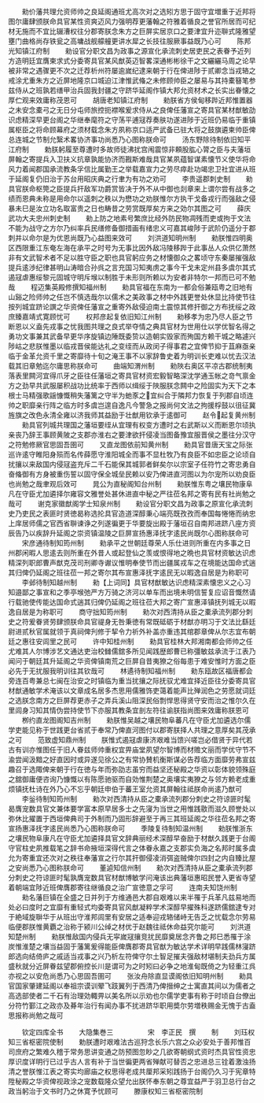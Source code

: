 <!-- { "loadSidebar": true } -->
　　勑价藩共理允资师帅之良延阁通班尤高次对之选矧方思于固守宜増重于近邦将图尔庸肆颁朕命具官某性资爽迈风力强明荐更藩翰之符雅着循良之誉官所居而可纪材无施而不宜比辍漕权往分郡寄朕念朱方之巨屏实居京口之要津宜升迩聨式隆雅望壅门曲格尚存铁瓮之高墉战舰艨艟更讲水犀之长技往服厥事益既乃心可
　　陈邦光知镇江府制
　　勑设官分职文昌为政事之源宣化承流刺史居吏民之表眷予近列方造明廷宜膺柬求式分委寄具官某风猷英迈智畧深通彬彬徐干之文纚纚马周之论早被非常之遇骤更不次之迁荐析州符屡逾嵗纪逮来朝于行在俾进陟于贰卿念当戎辂之戒涂尤重朱方之近屏地隆京口城迫江津惟武偹之未修顾帅臣之屡易与其持橐簮笔参兹侍从之班孰若缮甲治兵固我封疆之守跻华延阁作镇大邦允资材术之长实出眷懐之厚伫观来效庸称茂恩可
　　胡唐老知镇江府制
　　勑朕省方侯甸移跸近邦惟置器之未安念橐弓之无日分屯师旅控扼襟喉爰求侍从之良俾任藩宣之寄具官某材猷敏劭识虑精深早更台阁之华继奉麾符之守荡平逋冦荐奏肤功遂进陟于近班仍易临于重镇属枢臣之将命顾幕府之须材载念朱方夙称京口适严武备已驻大将之鼓旗遴柬帅臣俾总连城之节制允繄术畧协济事功尚悉乃心图称朕命可
　　汤东野除待制依旧知平江府制
　　勅朕躬履至尊遭时多故师徒沸扰宫闱震惊非頼股肱心膂之臣与夫藩垣屏翰之寄提兵入卫扶义抗章孰能协济而戡斯难哉具官某夙蕴智谋素懐节义使华将命风力着闻郡国承流教条孚信比属勤王之举载嘉宣力之劳尽瘁赴功竭忠卫社宜进从班于延阁复仍旧治于苏台用昭庆典之行聿为有功之劝可
　　李贵遥郡刺史制
　　勑具官朕命枢筦之臣提兵扞敌军功爵赏皆决于外不从中御也剡章来上谓尔尝有战多之绩而恩典未称是用命尔以遥刺之秩以为懋功之劝朕惟尔方执干戈备戎行而强敌之侵暴未巳是汝立功名取富贵之日也畴昔之劳赏既厚矣方来之効尔其图之可
　　薛庆武功大夫忠州刺史制
　　勑上防之地素号繁庶比经外防民物凋残而吏或拘于文法不能为战守之方尔乃纠率兵民缮修备御措画有绪忠义可嘉其峻陟于武阶仍遥分于郡刺并以命尔是为优恩尚既乃心益图来效可
　　刘洪道知明州制
　　勑朕惟四明奥区西限重江东奄左海在承平之时号为无事比因外敌冯陵移跸于此事丛人众供亿萧然非有文武智术者不足以胜守臣之职也具官躬应务之材懐御众之畧顷守东秦屡摧强敌提兵逺渉纪律甚明山涛暗合孙呉之言充国习知夷虏之事今干戈未定州县多虞尔其式遏冦虐惠绥黎元固城守明斥堠以制胜于未形则所赖以为安者非特尔一邦而已可不勉哉
　　程迈集英殿修撰知福州制
　　勑具官福在东南为一都会俗兼瓯粤之旧地有山谿之险师帅之任岂不慎选哉尔以儒术之美政事之材中外践更誉处休显比持使节往按列城宜跻论譔之华资俾任藩宣之重寄外敌侵迫南土震惊其修扞御之方布抚绥之政庶臻嘉靖式寛顾忧可
　　权邦彦起复依旧知江州制
　　勑移孝为忠乃尽人臣之节断恩以义盍先戎事之忧我图共理之良式举夺情之典具官材为世用仕以学优智名得之勇功文事兼其武备早更华序旋镇边陲既委贽以造朝实毁家而殉国方赖干城之略遽兴陟岵之悲朕惟墨以临戎晋侯能达礼之变绖而从政闵子得事君之宜俾节抑于苴麻亟亲临于金革允资千里之寄靡待十旬之淹王事不以家辞鲁史着为明训长吏难以忧去汉法载其旧章勉迄尔庸思称朕命可
　　曲端知渭州制
　　勑陜右奥区平凉古郡统制夷落表里闗河宜得爪牙之臣往任藩垣之寄具官材资宏毅智略深沈学通玉帐之竒气禀金方之劲早共武服屡积战功比统率于西师以缉绥于陜服朕念闗中之险固实为天下之本根士马精强歌謡慷慨稍失藩篱之守半为虵豕之宜纠合于隣邦力恢复于列郡自顷连帅之职靡亲行阵之临方时多虞岂遑自逸凡今警急之报尚何文法之拘援桴鼓以徂征冀旌旗之改色永清全雍以济我师其益励于壮猷用钦承于逺御可
　　赵令起复黄州制
　　勑具官列城共理国之藩垣要绖从宜理有权变方遭时之右武斯以义而断恩尔顷执亲丧乃辞王事顾黄陂之支郡亦淮右之要津欲扞侵凌当图备豫宜服晋侯之墨往分汉守之符勉修厥官思固吾圉可
　　又直龙图依前知黄州制
　　勑具官昔唐天宝之际张巡许逺守睢阳身殒而名传薛愿守淮阳城全而事不显杜牧乃有良臣不如忠臣之论顷自扰攘以来敌国内侵冦盗充斥二千石能保其城郭者鲜矣尔以宗室子任符竹之寄忠勇自奋偹御有方身被重伤誓以固守保全城垒民赖以安乃俾进直河图以为尔宠所以劝良臣也尚勉之哉聿观后效可
　　晁公为直秘阁知台州制
　　勑朕惟东粤之壤民物康阜凡在守臣尤加遴择尔雍容文雅誉处甚休进直中秘之严往莅名邦之寄有民有社尚勉之哉可
　　谢克家徽猷阁学士知泉州制
　　勑设官分职文昌为政事之原宣化承流刺史乃吏民之表匪时贤徳曷称选抡具官造道深醇秉心端亮既孜孜而奉国每惓惓而纳忠上庠居师儒之官西省聨谏诤之列遂徧更于华要旋出殿于藩垣召自南邦进跻八座方资辰告乃以疾辞升延阁之崇资镇温陵之巨屏宣扬惠泽抚字逺民尚既尔心图称朕命可
　　宋彦通待制知筠州制
　　勑承平之世朝廷尊荣人乐仕进则所重在内多事之日州郡闲暇人思逺去则所重在外昔人或起登仙之羡或恨得地之晩也具官材资敏达识虑精深列职郎曹声猷克茂司刑卿寺谳议惟明奉使节而出疆属戎车之在境能达国命式遄其归俾仍延阁之班往莅一邦之寄尔其布宣惠泽抚字逺民无以暇逸自居是为称职可
　　李邺待制知越州制
　　勑【上词同】具官材猷敏达识虑精深素懐忠义之心习知邉鄙之事宣和之季亭堠弛严方万骑之济河以单车而出境未明信誓复应诏音慨然请行载驰使传能达国命式遄其归俾仍延阁之班往莅大邦之寄广宣惠泽镇抚列城无以暇逸自居是为称职可
　　商守拙知筠州制
　　勑次对西清持从臣之橐承流列郡分刺史之符爰眷贤劳肆颁朕命具官禔身无咎秉徳有常既砥砺于材猷亦明习于文法比繇廷尉进贰秋官属就领于真祠俾刋修于挈令力祈外补盖亦重违其绾郡章俾从尔志宜布朝廷之惠往安闾里之民可
　　许中知桂州制
　　勑具官桂林大邦湘南都会师帅之任尤难其人尔博涉艺文通达吏治校雠儒舘多所见闻践歴郎曹已称彊敏兹承流于江表乃闻问于朝廷其升延阁之华资俾镇南荒之巨屏自昔夷獠之俗每患于难安惟时方面之臣必先于无扰服我明训往其钦哉可
　　林遹待制知福州制
　　勑东瓯故区福唐都会旁连百粤兼总七闽在治安之时镇临为重当扰攘之际抚驭尤难宜择近臣往分委寄具官材猷通敏学术淹该以文章成名居多杰思用儒雅饰吏蔼着能声比殚润色之劳愿就词廷之选朕念南方之巨屏荐更赤子之弄兵溪山阻深民俗剽悍思得贤守安而治之惟尔久在里闾身习知其情伪尝持使节下亦服其教条宜剖左符往谕朕指尚图来效庸称朕恩可
　　栁约直龙图阁知吉州制
　　勑朕惟吴越之壤民物阜蕃凡在守臣尤加遴选尔儒学吏能见称于世践更台省贰于奉常乃俾直河图付以郡寄朕择人共理之意厚矣其茂承之可
　　范致虚知鼎州制
　　朕惟式遏冦虐康济艰难当馈兴嗟岂必借贤于异代若古有训亦惟图任于旧人眷兹师帅重权宜畀庙堂夙望尔智博而材赡文丽而学优守节不渝尝闻汲黯之好直因时或异遂见徐公之有常协賛机衡斯谋必告荐临方面靡劳弗宣兹趣召于选陬俾来朝于行在徳与年而弥劭志虽穷而益坚还秘殿之华资以彰体貌领殊庭之舘御庸便咨询乃慷慨以有陈愿驰驱而自効惟荆楚之奥壤实夷獠之与邻方赖老成重烦镇抚杜诗在外乃心不忘乎朝廷申伯于蕃王室允资其屏翰往祗朕命尚逺乃猷可
　　李釡待制知筠州制
　　勑次对西清持从臣之橐承流列郡分刺史之符谅匪时髦曷膺宠数具官文兼体要学富本原早居多士之先寖为当世之用惟践敭而滋久顾誉处以弥休比擢置于西垣俾典司于外制而乃固形辞避至于再三其班延阁之华往莅名邦之寄宣扬惠泽抚字逺民尚悉乃心图称朕命可
　　季陵复待制知温州制
　　勑朕惟浙东之壤民物阜康凡在守臣尤加遴择具官文辞典丽经术深醇早奋励于材猷久践更于台阁守官柱史夙推载笔之辞书命掖垣深得代言之体眷永嘉之支郡实负海之名邦时属多虞允为寄重宜还次对之秩往奉藩宣之行尔其扞御侵凌消弭盗贼俾尔四封之内自臻比屋之安尚悉乃心图称朕命可
　　董逌知信州制
　　勑次对西清持从臣之橐承流列郡分刺史之符谅匪时髦孰膺宠数具官材猷博敏学问淹该出典藩垣惠昭民誉入更省寺望着朝端宜陟近班俾膺郡寄往继循良之治广宣徳意之孚可
　　连南夫知饶州制
　　勑名藩巨镇在全盛之日并列于方维通邑大郡自艰难以来半罹于兵革凡兹易地而处必曰度时之宜靡有重轻式均委寄具官风猷凝粹学术深醇早擢殊科遂跻儒舘逮专对于絶域旋聨华于从班出守淮邦闾里有安居之适奉迎戎辂储峙无告乏之忧载念尔劳易临便郡朕惟黄覇之治称于颍川公绰之材优于赵魏往祗休命益究尔能可
　　刘洪道知楚州制
　　勑朕惟敌国内侵兵无寜嵗冦攘竞扰民靡奠居念齐鲁之邦巳悉罹于涂炭惟淮楚之壤当益固于藩篱爰得能臣俾膺郡寄具官猷为敏达学术详明早践儒林寖跻郎选向结倚庐之戚适当戎事之兴乃析左符俾守尔土智足摧夫强敌材堪制夫劲兵方属盛秋就分近屏眷兹望郡俯控长川是谓可为之时矧曰必争之地淮甸既倚之为轻重江呉亦视之以安危尚悉乃心思固吾圉可
　　张汝舟除直显谟阁依旧知明州制
　　勑具官国家肇建延阁以奉祖宗谟训翚飞跂翼列于西清乃俾搢绅之士寓直其间以为儒者之高选部使者二千石有治理効輙畀以美名所以示劝也尔儒学吏事有称于时顷自台僚出分符竹鄞江之政亦及朞年治行有闻办事不扰进跻华职用奬尔劳増秩赐金无愧于古盍思报称尚勉之哉可










　　钦定四库全书
　　大隐集巻三　　　　　宋　李正民　撰
　　制
　　刘珏权知三省枢密院使制
　　勅朕遭时艰难法古巡狩念长乐六宫之众必安处于善邦惟百司庶府之繁难久稽于常务思讲变通之防预图忽眇之几欲寄朝纲式资时杰具官性资忠厚识度详明行已过乎古人言有补于当世徧更两省殚献可替否之忠进总三铨着激浊扬清之誉朕惟江表之寄实均廊庙之权思得老成共厘邦采矧践扬于台阁仍久习于宪章特陞秘殿之华资俾视政涂之宠数载隆众望允出朕怀奉东朝之尊宜益严于羽卫总行台之政当躬治于文书时乃之休寛予忧顾可
　　滕康权知三省枢密院制
